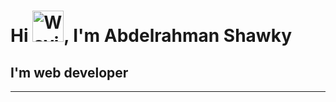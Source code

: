 # Hi <img src="https://user-images.githubusercontent.com/1303154/88677602-1635ba80-d120-11ea-84d8-d263ba5fc3c0.gif" alt="Waving hand" width="50"/>, I'm Abdelrahman Shawky 
## I'm web developer
___
